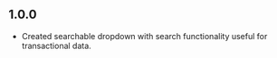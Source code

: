 ## 1.0.0
<ul>
<li>Created searchable dropdown with search functionality useful for transactional data. </li>

</ul>
